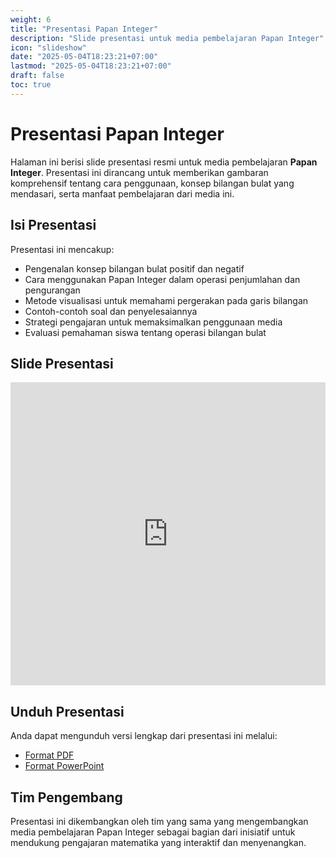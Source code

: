 ```yaml
---
weight: 6
title: "Presentasi Papan Integer"
description: "Slide presentasi untuk media pembelajaran Papan Integer"
icon: "slideshow"
date: "2025-05-04T18:23:21+07:00"
lastmod: "2025-05-04T18:23:21+07:00"
draft: false
toc: true
---
```


# Presentasi Papan Integer

Halaman ini berisi slide presentasi resmi untuk media pembelajaran **Papan Integer**. Presentasi ini dirancang untuk memberikan gambaran komprehensif tentang cara penggunaan, konsep bilangan bulat yang mendasari, serta manfaat pembelajaran dari media ini.

## Isi Presentasi

Presentasi ini mencakup:
- Pengenalan konsep bilangan bulat positif dan negatif
- Cara menggunakan Papan Integer dalam operasi penjumlahan dan pengurangan
- Metode visualisasi untuk memahami pergerakan pada garis bilangan
- Contoh-contoh soal dan penyelesaiannya
- Strategi pengajaran untuk memaksimalkan penggunaan media
- Evaluasi pemahaman siswa tentang operasi bilangan bulat

## Slide Presentasi

<div class="slideshare-container">
    <!-- SlideShare Embed akan ditampilkan di sini -->
    <iframe src="https://www.slideshare.net/slideshow/embed_code/key/SLIDE_KEY_PAPAN_INTEGER" width="100%" height="485" frameborder="0" marginwidth="0" marginheight="0" scrolling="no" allowfullscreen></iframe>
</div>

## Unduh Presentasi

Anda dapat mengunduh versi lengkap dari presentasi ini melalui:
- [Format PDF](/files/presentasi/papan_integer.pdf)
- [Format PowerPoint](/files/presentasi/papan_integer.pptx)

## Tim Pengembang

Presentasi ini dikembangkan oleh tim yang sama yang mengembangkan media pembelajaran Papan Integer sebagai bagian dari inisiatif untuk mendukung pengajaran matematika yang interaktif dan menyenangkan.